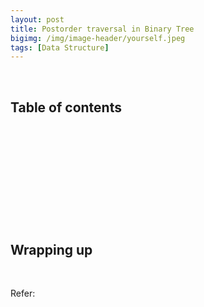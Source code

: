 ```yaml
---
layout: post
title: Postorder traversal in Binary Tree
bigimg: /img/image-header/yourself.jpeg
tags: [Data Structure]
---
```





<br>

## Table of contents





<br>

## 






<br>

## 






<br>

## 





<br>

## Wrapping up




<br>

Refer:


